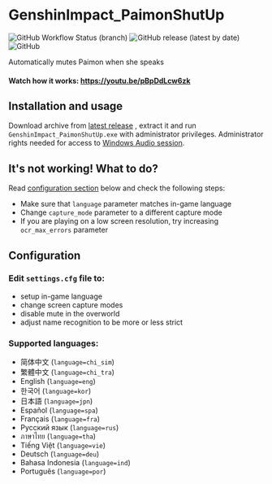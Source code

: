 # GenshinImpact_PaimonShutUp

![GitHub Workflow Status (branch)](https://img.shields.io/github/actions/workflow/status/tmarenko/GenshinImpact_PaimonShutUp/build.yml?branch=main)
![GitHub release (latest by date)](https://img.shields.io/github/downloads/tmarenko/GenshinImpact_PaimonShutUp/total)
![GitHub](https://img.shields.io/github/license/tmarenko/GenshinImpact_PaimonShutUp)

Automatically mutes Paimon when she speaks

#### Watch how it works: https://youtu.be/pBpDdLcw6zk

## Installation and usage

Download archive from
[latest release](https://github.com/tmarenko/GenshinImpact_PaimonShutUp/releases)
, extract it and run `GenshinImpact_PaimonShutUp.exe` with administrator privileges. 
Administrator rights needed for access to 
[Windows Audio session](https://learn.microsoft.com/en-us/windows/win32/api/audioclient/nn-audioclient-isimpleaudiovolume).

## It's not working! What to do?

Read [configuration section](#configuration) below and check the following steps:
* Make sure that `language` parameter matches in-game language
* Change `capture_mode` parameter to a different capture mode
* If you are playing on a low screen resolution, try increasing `ocr_max_errors` parameter

## Configuration

### Edit `settings.cfg` file to:
* setup in-game language
* change screen capture modes
* disable mute in the overworld
* adjust name recognition to be more or less strict

### Supported languages:
* 简体中文 (`language=chi_sim`)
* 繁體中文 (`language=chi_tra`)
* English (`language=eng`)
* 한국어 (`language=kor`)
* 日本語 (`language=jpn`)
* Español (`language=spa`)
* Français (`language=fra`)
* Русский язык (`language=rus`)
* ภาษาไทย (`language=tha`)
* Tiếng Việt (`language=vie`)
* Deutsch (`language=deu`)
* Bahasa Indonesia (`language=ind`)
* Português (`language=por`)
